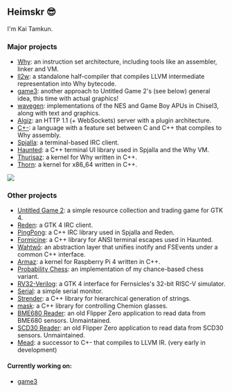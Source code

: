 ## Heimskr 😎

I'm Kai Tamkun.

### Major projects
- [Why](https://github.com/heimskr/why): an instruction set architecture, including tools like an assembler, linker and VM.
- [ll2w](https://github.com/heimskr/ll2w): a standalone half-compiler that compiles LLVM intermediate representation into Why bytecode.
- [game3](https://github.com/heimskr/game3): another approach to Untitled Game 2's (see below) general idea, this time with actual graphics!
- [wavegen](https://github.com/heimskr/wavegen): implementations of the NES and Game Boy APUs in Chisel3, along with text and graphics.
- [Algiz](https://github.com/heimskr/algiz): an HTTP 1.1 (+ WebSockets) server with a plugin architecture.
- [C+-](https://github.com/heimskr/c--): a language with a feature set between C and C++ that compiles to Why assembly.
- [Spjalla](https://github.com/heimskr/spjalla): a terminal-based IRC client.
- [Haunted](https://github.com/heimskr/haunted): a C++ terminal UI library used in Spjalla and the Why VM.
- [Thurisaz](https://github.com/heimskr/thurisaz): a kernel for Why written in C++.
- [Thorn](https://github.com/heimskr/thorn): a kernel for x86_64 written in C++.

<a href="https://wakatime.com"><img src="https://wakatime.com/share/@heimskr/fc17dd1f-fcda-401e-9197-3fb68e70dbaa.svg" /></a>

### Other projects
- [Untitled Game 2](https://github.com/heimskr/game2): a simple resource collection and trading game for GTK 4.
- [Reden](https://github.com/heimskr/reden): a GTK 4 IRC client.
- [PingPong](https://github.com/heimskr/pingpong): a C++ IRC library used in Spjalla and Reden.
- [Formicine](https://github.com/heimskr/formicine): a C++ library for ANSI terminal escapes used in Haunted.
- [Wahtwō](https://github.com/heimskr/wahtwo): an abstraction layer that unifies inotify and FSEvents under a common C++ interface.
- [Armaz](https://github.com/heimskr/armaz): a kernel for Raspberry Pi 4 written in C++.
- [Probability Chess](https://github.com/heimskr/probchess): an implementation of my chance-based chess variant.
- [RV32-Verilog](https://github.com/heimskr/RV32-verilog): a GTK 4 interface for Fernsicles's 32-bit RISC-V simulator.
- [Serial](https://github.com/heimskr/serial): a simple serial monitor.
- [Strender](https://github.com/heimskr/strender): a C++ library for hierarchical generation of strings.
- [mask](https://github.com/heimskr/mask): a C++ library for controlling Chemion glasses.
- [BME680 Reader](https://github.com/heimskr/flipperzero-bme680): an old Flipper Zero application to read data from BME680 sensors. Unmaintained.
- [SCD30 Reader](https://github.com/heimskr/flipperzero-scd30): an old Flipper Zero application to read data from SCD30 sensors. Unmaintained.
- [Mead](https://github.com/heimskr/mead): a successor to C+- that compiles to LLVM IR. (very early in development)

#### Currently working on:
- [game3](https://github.com/heimskr/game3)
